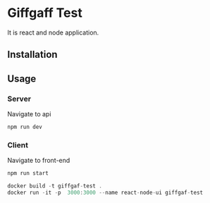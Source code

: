 # Giffgaff Test

It is react and node application.

## Installation


## Usage

### Server

Navigate to api
``` javascript
npm run dev
```

### Client

Navigate to front-end 
``` javascript
npm run start
```


```javascript
docker build -t giffgaf-test .
docker run -it -p  3000:3000 --name react-node-ui giffgaf-test
```
